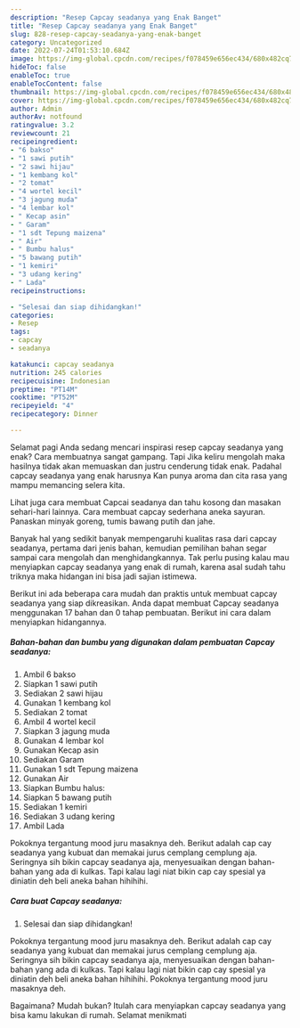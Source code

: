 ```yaml
---
description: "Resep Capcay seadanya yang Enak Banget"
title: "Resep Capcay seadanya yang Enak Banget"
slug: 828-resep-capcay-seadanya-yang-enak-banget
category: Uncategorized
date: 2022-07-24T01:53:10.684Z
image: https://img-global.cpcdn.com/recipes/f078459e656ec434/680x482cq70/capcay-seadanya-foto-resep-utama.jpg
hideToc: false
enableToc: true
enableTocContent: false
thumbnail: https://img-global.cpcdn.com/recipes/f078459e656ec434/680x482cq70/capcay-seadanya-foto-resep-utama.jpg
cover: https://img-global.cpcdn.com/recipes/f078459e656ec434/680x482cq70/capcay-seadanya-foto-resep-utama.jpg
author: Admin
authorAv: notfound
ratingvalue: 3.2
reviewcount: 21
recipeingredient:
- "6 bakso"
- "1 sawi putih"
- "2 sawi hijau"
- "1 kembang kol"
- "2 tomat"
- "4 wortel kecil"
- "3 jagung muda"
- "4 lembar kol"
- " Kecap asin"
- " Garam"
- "1 sdt Tepung maizena"
- " Air"
- " Bumbu halus"
- "5 bawang putih"
- "1 kemiri"
- "3 udang kering"
- " Lada"
recipeinstructions:

- "Selesai dan siap dihidangkan!"
categories:
- Resep
tags:
- capcay
- seadanya

katakunci: capcay seadanya 
nutrition: 245 calories
recipecuisine: Indonesian
preptime: "PT14M"
cooktime: "PT52M"
recipeyield: "4"
recipecategory: Dinner

---
```



Selamat pagi Anda sedang mencari inspirasi resep capcay seadanya yang enak? Cara membuatnya sangat gampang. Tapi Jika keliru mengolah maka hasilnya tidak akan memuaskan dan justru cenderung tidak enak. Padahal capcay seadanya yang enak harusnya Kan punya aroma dan cita rasa yang mampu memancing selera kita.


Lihat juga cara membuat Capcai seadanya dan tahu kosong dan masakan sehari-hari lainnya. Cara membuat capcay sederhana aneka sayuran. Panaskan minyak goreng, tumis bawang putih dan jahe.

Banyak hal yang sedikit banyak mempengaruhi kualitas rasa dari capcay seadanya, pertama dari jenis bahan, kemudian pemilihan bahan segar sampai cara mengolah dan menghidangkannya. Tak perlu pusing kalau mau menyiapkan capcay seadanya yang enak di rumah, karena asal sudah tahu triknya maka hidangan ini bisa jadi sajian istimewa.


Berikut ini ada beberapa cara mudah dan praktis untuk membuat capcay seadanya yang siap dikreasikan. Anda dapat membuat Capcay seadanya menggunakan 17 bahan dan 0 tahap pembuatan. Berikut ini cara dalam menyiapkan hidangannya.

<!--inarticleads1-->

##### Bahan-bahan dan bumbu yang digunakan dalam pembuatan Capcay seadanya:

1. Ambil 6 bakso
1. Siapkan 1 sawi putih
1. Sediakan 2 sawi hijau
1. Gunakan 1 kembang kol
1. Sediakan 2 tomat
1. Ambil 4 wortel kecil
1. Siapkan 3 jagung muda
1. Gunakan 4 lembar kol
1. Gunakan  Kecap asin
1. Sediakan  Garam
1. Gunakan 1 sdt Tepung maizena
1. Gunakan  Air
1. Siapkan  Bumbu halus:
1. Siapkan 5 bawang putih
1. Sediakan 1 kemiri
1. Sediakan 3 udang kering
1. Ambil  Lada


Pokoknya tergantung mood juru masaknya deh. Berikut adalah cap cay seadanya yang kubuat dan memakai jurus cemplang cemplung aja. Seringnya sih bikin capcay seadanya aja, menyesuaikan dengan bahan-bahan yang ada di kulkas. Tapi kalau lagi niat bikin cap cay spesial ya diniatin deh beli aneka bahan hihihihi. 

<!--inarticleads2-->

##### Cara buat Capcay seadanya:


1. Selesai dan siap dihidangkan!

Pokoknya tergantung mood juru masaknya deh. Berikut adalah cap cay seadanya yang kubuat dan memakai jurus cemplang cemplung aja. Seringnya sih bikin capcay seadanya aja, menyesuaikan dengan bahan-bahan yang ada di kulkas. Tapi kalau lagi niat bikin cap cay spesial ya diniatin deh beli aneka bahan hihihihi. Pokoknya tergantung mood juru masaknya deh. 

Bagaimana? Mudah bukan? Itulah cara menyiapkan capcay seadanya yang bisa kamu lakukan di rumah. Selamat menikmati
